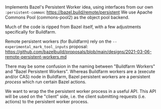 Implements Bazel's Persistent Worker idea, using interfaces from our own `:persistent-common`: https://bazel.build/remote/persistent
We use Apache Commons Pool (commons-pool2) as the object pool backend.

Much of the code is ripped from Bazel itself, with a few adjustments specifically for Buildfarm.

Remote persistent workers (for Buildfarm) rely on the `--experimental_mark_tool_inputs` proposal:
https://github.com/bazelbuild/proposals/blob/main/designs/2021-03-06-remote-persistent-workers.md

There may be some confusion in the naming between "Buildfarm Workers" and "Bazel Persistent Workers".
Whereas Buildfarm workers are a (execute and/or CAS) node in Buildfarm,
Bazel persistent workers are a persistent *process* which run certain Bazel actions.

We want to wrap the the persistent worker process in a useful API.
This API will be used on the "client" side, i.e. the client submitting requests (i.e. actions) to
the persistent worker process.

